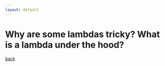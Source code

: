 ```yaml
---
layout: default
---
```


# Why are some lambdas tricky? What is a lambda under the hood?



[back](/)